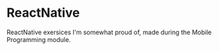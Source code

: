 # ReactNative

ReactNative exersices I'm somewhat proud of, made during the Mobile Programming module.
